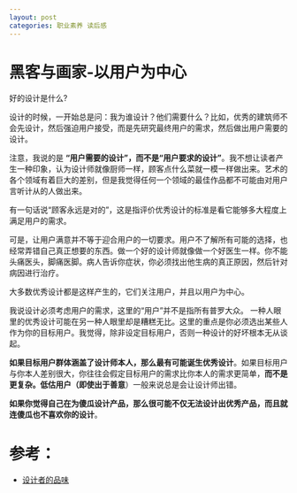 ```yaml
---
layout: post
categories: 职业素养 读后感
---
```


# 黑客与画家-以用户为中心
好的设计是什么?

设计的时候，一开始总是问：我为谁设计？他们需要什么？比如，优秀的建筑师不会先设计，然后强迫用户接受，而是先研究最终用户的需求，然后做出用户需要的设计。

注意，我说的是 **“用户需要的设计”，而不是“用户要求的设计”**。我不想让读者产生一种印象，认为设计师就像厨师一样，顾客点什么菜就一模一样做出来。艺术的各个领域有着巨大的差别，但是我觉得任何一个领域的最佳作品都不可能由对用户言听计从的人做出来。

有一句话说“顾客永远是对的”，这是指评价优秀设计的标准是看它能够多大程度上满足用户的需求。

可是，让用户满意并不等于迎合用户的一切要求。用户不了解所有可能的选择，也经常弄错自己真正想要的东西。做一个好的设计师就像做一个好医生一样。你不能头痛医头，脚痛医脚。病人告诉你症状，你必须找出他生病的真正原因，然后针对病因进行治疗。

大多数优秀设计都是这样产生的，它们关注用户，并且以用户为中心。

我说设计必须考虑用户的需求，这里的“用户”并不是指所有普罗大众。
一种人眼里的优秀设计可能在另一种人眼里却是糟糕无比。这里的重点是你必须选出某些人作为你的目标用户。我觉得，除非设定目标用户，否则一种设计的好坏根本无从谈起。

**如果目标用户群体涵盖了设计师本人，那么最有可能诞生优秀设计**。如果目标用户与你本人差别很大，你往往会假定目标用户的需求比你本人的需求更简单，**而不是更复杂。低估用户（即使出于善意**）一般来说总是会让设计师出错。

**如果你觉得自己在为傻瓜设计产品，那么很可能不仅无法设计出优秀产品，而且就连傻瓜也不喜欢你的设计**。

# 参考：
- [设计者的品味](https://www.kancloud.cn/imxieke/hacker-and-painter/107328)